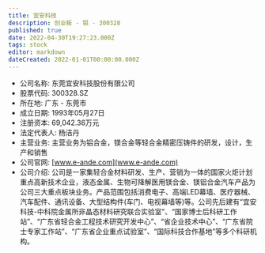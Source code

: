 ```yaml
---
title: 宜安科技
description: 创业板 - 铝 - 300328
published: true
date: 2022-04-30T19:27:23.000Z
tags: stock
editor: markdown
dateCreated: 2022-01-01T00:00:00.000Z
---
```


- 公司名称: 东莞宜安科技股份有限公司
- 股票代码: 300328.SZ
- 所在地: 广东 - 东莞市
- 成立日期: 1993年05月27日
- 注册资本: 69,042.36万元
- 法定代表人: 杨洁丹
- 主营业务: 主营业务为铝合金，镁合金等轻合金精密压铸件的研发，设计，生产和销售
- 公司官网: [www.e-ande.com](www.e-ande.com)
- 公司介绍: 公司是一家集轻合金材料研发、生产、营销为一体的国家火炬计划重点高新技术企业，液态金属、生物可降解医用镁合金、镁铝合金汽车产品为公司三大重点板块业务。产品范围包括消费电子、高端LED幕墙、医疗器械、汽车配件、通讯设备、大型结构件(车门、电视幕墙等)等。公司先后建有“宜安科技-中科院金属所非晶态材料研究联合实验室”、“国家博士后科研工作站”、“广东省轻合金工程技术研究开发中心”、“省企业技术中心”、“广东省院士专家工作站”、“广东省企业重点试验室”、“国际科技合作基地”等多个科研机构。


